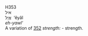 <body>
  <p>H353<br>  איל  <br> אֱיָל  ‎  ‘ĕyâl  <br><i>eh-yawl‘ </i><br>A variation of <a href="h0352.htm">352</a>  <i>strength: - </i>strength.<br></p>
 </body>
